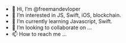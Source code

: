 - 👋 Hi, I’m @freemandevloper
- 👀 I’m interested in JS, Swift, iOS, blockchain.
- 🌱 I’m currently learning Javascript, Swift.
- 💞️ I’m looking to collaborate on ...
- 📫 How to reach me ...

<!---
freemandevloper/freemandevloper is a ✨ special ✨ repository because its `README.md` (this file) appears on your GitHub profile.
You can click the Preview link to take a look at your changes.
--->
